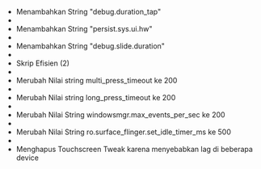 
- Menambahkan String "debug.duration_tap"
- 
- Menambahkan String "persist.sys.ui.hw"
- 
- Menambahkan String "debug.slide.duration"
- 
- Skrip Efisien (2)
- 
- Merubah Nilai string multi_press_timeout ke 200
- 
- Merubah Nilai string long_press_timeout ke 200
- 
- Merubah Nilai String windowsmgr.max_events_per_sec ke 200
- 
- Merubah Nilai String ro.surface_flinger.set_idle_timer_ms ke 500
- 
- Menghapus Touchscreen Tweak karena menyebabkan lag di beberapa device
